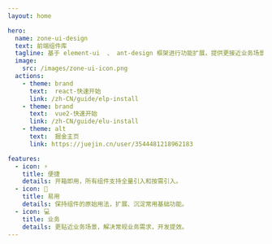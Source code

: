 ```yaml
---
layout: home

hero:
  name: zone-ui-design
  text: 前端组件库
  tagline: 基于 element-ui  、 ant-design 框架进行功能扩展，提供更接近业务场景的组件。
  image:
    src: /images/zone-ui-icon.png
  actions:
    - theme: brand
      text:  react-快速开始
      link: /zh-CN/guide/elp-install
    - theme: brand
      text:  vue2-快速开始
      link: /zh-CN/guide/elu-install
    - theme: alt
      text:  掘金主页
      link: https://juejin.cn/user/3544481218962183

features:
  - icon: ⚡️
    title: 便捷
    details: 开箱即用，所有组件支持全量引入和按需引入。
  - icon: 🤟
    title: 易用
    details: 保持组件的原始用法，扩展、沉淀常用基础功能。
  - icon: 💻
    title: 业务
    details: 更贴近业务场景，解决常规业务需求，开发提效。
---
```

